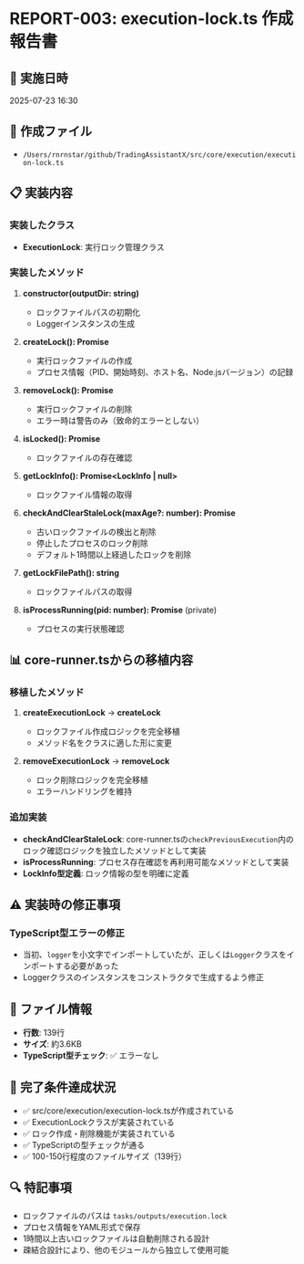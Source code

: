 # REPORT-003: execution-lock.ts 作成報告書

## 📅 実施日時
2025-07-23 16:30

## 📁 作成ファイル
- `/Users/rnrnstar/github/TradingAssistantX/src/core/execution/execution-lock.ts`

## 📋 実装内容

### 実装したクラス
- **ExecutionLock**: 実行ロック管理クラス

### 実装したメソッド

1. **constructor(outputDir: string)**
   - ロックファイルパスの初期化
   - Loggerインスタンスの生成

2. **createLock(): Promise<void>**
   - 実行ロックファイルの作成
   - プロセス情報（PID、開始時刻、ホスト名、Node.jsバージョン）の記録

3. **removeLock(): Promise<void>**
   - 実行ロックファイルの削除
   - エラー時は警告のみ（致命的エラーとしない）

4. **isLocked(): Promise<boolean>**
   - ロックファイルの存在確認

5. **getLockInfo(): Promise<LockInfo | null>**
   - ロックファイル情報の取得

6. **checkAndClearStaleLock(maxAge?: number): Promise<boolean>**
   - 古いロックファイルの検出と削除
   - 停止したプロセスのロック削除
   - デフォルト1時間以上経過したロックを削除

7. **getLockFilePath(): string**
   - ロックファイルパスの取得

8. **isProcessRunning(pid: number): Promise<boolean>** (private)
   - プロセスの実行状態確認

## 📊 core-runner.tsからの移植内容

### 移植したメソッド
1. **createExecutionLock** → **createLock**
   - ロックファイル作成ロジックを完全移植
   - メソッド名をクラスに適した形に変更

2. **removeExecutionLock** → **removeLock**
   - ロック削除ロジックを完全移植
   - エラーハンドリングを維持

### 追加実装
- **checkAndClearStaleLock**: core-runner.tsの`checkPreviousExecution`内のロック確認ロジックを独立したメソッドとして実装
- **isProcessRunning**: プロセス存在確認を再利用可能なメソッドとして実装
- **LockInfo型定義**: ロック情報の型を明確に定義

## ⚠️ 実装時の修正事項

### TypeScript型エラーの修正
- 当初、`logger`を小文字でインポートしていたが、正しくは`Logger`クラスをインポートする必要があった
- Loggerクラスのインスタンスをコンストラクタで生成するよう修正

## 📏 ファイル情報
- **行数**: 139行
- **サイズ**: 約3.6KB
- **TypeScript型チェック**: ✅ エラーなし

## 🎯 完了条件達成状況
- ✅ src/core/execution/execution-lock.tsが作成されている
- ✅ ExecutionLockクラスが実装されている
- ✅ ロック作成・削除機能が実装されている
- ✅ TypeScriptの型チェックが通る
- ✅ 100-150行程度のファイルサイズ（139行）

## 🔍 特記事項
- ロックファイルのパスは `tasks/outputs/execution.lock`
- プロセス情報をYAML形式で保存
- 1時間以上古いロックファイルは自動削除される設計
- 疎結合設計により、他のモジュールから独立して使用可能